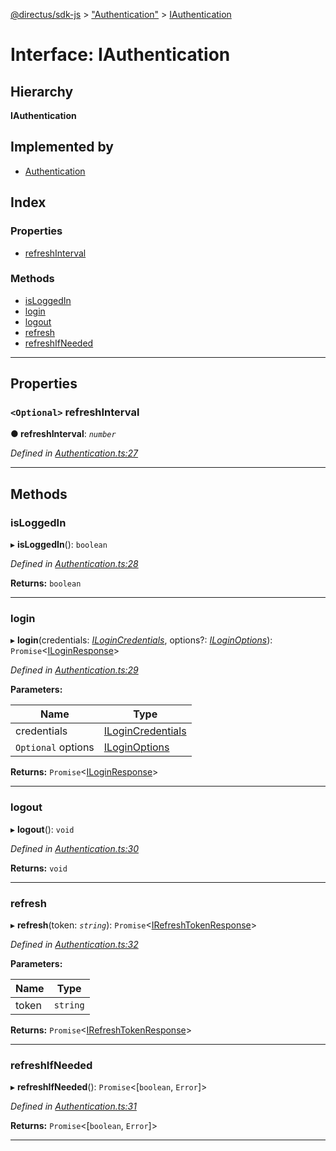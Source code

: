 [@directus/sdk-js](../README.md) > ["Authentication"](../modules/_authentication_.md) > [IAuthentication](../interfaces/_authentication_.iauthentication.md)

# Interface: IAuthentication

## Hierarchy

**IAuthentication**

## Implemented by

* [Authentication](../classes/_authentication_.authentication.md)

## Index

### Properties

* [refreshInterval](_authentication_.iauthentication.md#refreshinterval)

### Methods

* [isLoggedIn](_authentication_.iauthentication.md#isloggedin)
* [login](_authentication_.iauthentication.md#login)
* [logout](_authentication_.iauthentication.md#logout)
* [refresh](_authentication_.iauthentication.md#refresh)
* [refreshIfNeeded](_authentication_.iauthentication.md#refreshifneeded)

---

## Properties

<a id="refreshinterval"></a>

### `<Optional>` refreshInterval

**● refreshInterval**: *`number`*

*Defined in [Authentication.ts:27](https://github.com/janbiasi/sdk-js/blob/a08c70e/src/Authentication.ts#L27)*

___

## Methods

<a id="isloggedin"></a>

###  isLoggedIn

▸ **isLoggedIn**(): `boolean`

*Defined in [Authentication.ts:28](https://github.com/janbiasi/sdk-js/blob/a08c70e/src/Authentication.ts#L28)*

**Returns:** `boolean`

___
<a id="login"></a>

###  login

▸ **login**(credentials: *[ILoginCredentials](_schemes_auth_login_.ilogincredentials.md)*, options?: *[ILoginOptions](_schemes_auth_login_.iloginoptions.md)*): `Promise`<[ILoginResponse](_schemes_response_login_.iloginresponse.md)>

*Defined in [Authentication.ts:29](https://github.com/janbiasi/sdk-js/blob/a08c70e/src/Authentication.ts#L29)*

**Parameters:**

| Name | Type |
| ------ | ------ |
| credentials | [ILoginCredentials](_schemes_auth_login_.ilogincredentials.md) |
| `Optional` options | [ILoginOptions](_schemes_auth_login_.iloginoptions.md) |

**Returns:** `Promise`<[ILoginResponse](_schemes_response_login_.iloginresponse.md)>

___
<a id="logout"></a>

###  logout

▸ **logout**(): `void`

*Defined in [Authentication.ts:30](https://github.com/janbiasi/sdk-js/blob/a08c70e/src/Authentication.ts#L30)*

**Returns:** `void`

___
<a id="refresh"></a>

###  refresh

▸ **refresh**(token: *`string`*): `Promise`<[IRefreshTokenResponse](_schemes_response_token_.irefreshtokenresponse.md)>

*Defined in [Authentication.ts:32](https://github.com/janbiasi/sdk-js/blob/a08c70e/src/Authentication.ts#L32)*

**Parameters:**

| Name | Type |
| ------ | ------ |
| token | `string` |

**Returns:** `Promise`<[IRefreshTokenResponse](_schemes_response_token_.irefreshtokenresponse.md)>

___
<a id="refreshifneeded"></a>

###  refreshIfNeeded

▸ **refreshIfNeeded**(): `Promise`<[`boolean`, `Error`]>

*Defined in [Authentication.ts:31](https://github.com/janbiasi/sdk-js/blob/a08c70e/src/Authentication.ts#L31)*

**Returns:** `Promise`<[`boolean`, `Error`]>

___

